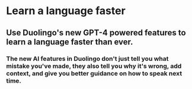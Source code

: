 # Learn a language faster  
## Use Duolingo's new GPT-4 powered features to learn a language faster than ever.  
### The new AI features in Duolingo don't just tell you what mistake you've made, they also tell you why it's wrong, add context, and give you better guidance on how to speak next time.
